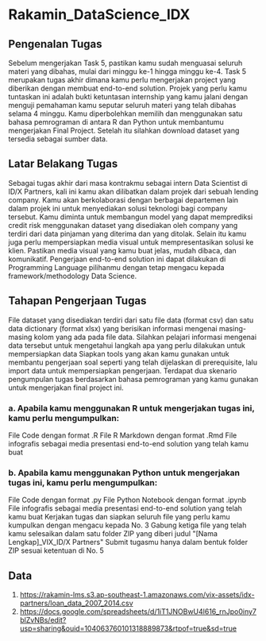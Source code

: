 # Rakamin_DataScience_IDX
## Pengenalan Tugas

Sebelum mengerjakan Task 5, pastikan kamu sudah menguasai seluruh materi yang dibahas, mulai dari minggu ke-1 hingga minggu ke-4. Task 5 merupakan tugas akhir dimana kamu perlu mengerjakan project yang diberikan dengan membuat end-to-end solution. Projek yang perlu kamu tuntaskan ini adalah bukti ketuntasan internship yang kamu jalani dengan menguji pemahaman kamu seputar seluruh materi yang telah dibahas selama 4 minggu. Kamu diperbolehkan memilih dan menggunakan satu bahasa pemrograman di antara R dan Python untuk membantumu mengerjakan Final Project. Setelah itu silahkan download dataset yang tersedia sebagai sumber data.

## Latar Belakang Tugas

Sebagai tugas akhir dari masa kontrakmu sebagai intern Data Scientist di ID/X Partners, kali ini kamu akan dilibatkan dalam projek dari sebuah lending company. Kamu akan berkolaborasi dengan berbagai departemen lain dalam projek ini untuk menyediakan solusi teknologi bagi company tersebut. Kamu diminta untuk membangun model yang dapat memprediksi credit risk menggunakan dataset yang disediakan oleh company yang terdiri dari data pinjaman yang diterima dan yang ditolak. Selain itu kamu juga perlu mempersiapkan media visual untuk mempresentasikan solusi ke klien. Pastikan media visual yang kamu buat jelas, mudah dibaca, dan komunikatif. Pengerjaan end-to-end solution ini dapat dilakukan di Programming Language pilihanmu dengan tetap mengacu kepada framework/methodology Data Science.

## Tahapan Pengerjaan Tugas

File dataset yang disediakan terdiri dari satu file data (format csv) dan satu data dictionary (format xlsx) yang berisikan informasi mengenai masing-masing kolom yang ada pada file data. Silahkan pelajari informasi mengenai data tersebut untuk mengetahui langkah apa yang perlu dilakukan untuk mempersiapkan data
Siapkan tools yang akan kamu gunakan untuk membantu pengerjaan soal seperti yang telah dijelaskan di prerequisite, lalu import data untuk mempersiapkan pengerjaan.
Terdapat dua skenario pengumpulan tugas berdasarkan bahasa pemrograman yang kamu gunakan untuk mengerjakan final project ini.
### a. Apabila kamu menggunakan R untuk mengerjakan tugas ini, kamu perlu mengumpulkan:

File Code dengan format .R
File R Markdown dengan format .Rmd
File infografis sebagai media presentasi end-to-end solution yang telah kamu buat

### b. Apabila kamu menggunakan Python untuk mengerjakan tugas ini, kamu perlu mengumpulkan:

File Code dengan format .py
File Python Notebook dengan format .ipynb
File infografis sebagai media presentasi end-to-end solution yang telah kamu buat
Kerjakan tugas dan siapkan seluruh file yang perlu kamu kumpulkan dengan mengacu kepada No. 3
Gabung ketiga file yang telah kamu selesaikan dalam satu folder ZIP yang diberi judul "[Nama Lengkap]_VIX_ID/X Partners"
Submit tugasmu hanya dalam bentuk folder ZIP sesuai ketentuan di No. 5

## Data
1. https://rakamin-lms.s3.ap-southeast-1.amazonaws.com/vix-assets/idx-partners/loan_data_2007_2014.csv
2. https://docs.google.com/spreadsheets/d/1iT1JNOBwU4l616_rnJpo0iny7blZvNBs/edit?usp=sharing&ouid=104063760101318889873&rtpof=true&sd=true
